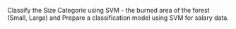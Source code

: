 Classify the Size Categorie using SVM - the burned area of the forest (Small, Large) and Prepare a classification model using SVM for salary data.
